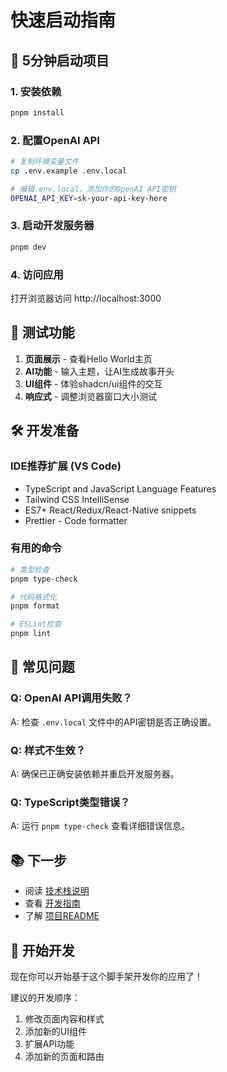 # 快速启动指南

## 🚀 5分钟启动项目

### 1. 安装依赖
```bash
pnpm install
```

### 2. 配置OpenAI API
```bash
# 复制环境变量文件
cp .env.example .env.local

# 编辑.env.local，添加你的OpenAI API密钥
OPENAI_API_KEY=sk-your-api-key-here
```

### 3. 启动开发服务器
```bash
pnpm dev
```

### 4. 访问应用
打开浏览器访问 http://localhost:3000

## 🎯 测试功能

1. **页面展示** - 查看Hello World主页
2. **AI功能** - 输入主题，让AI生成故事开头
3. **UI组件** - 体验shadcn/ui组件的交互
4. **响应式** - 调整浏览器窗口大小测试

## 🛠️ 开发准备

### IDE推荐扩展 (VS Code)
- TypeScript and JavaScript Language Features
- Tailwind CSS IntelliSense
- ES7+ React/Redux/React-Native snippets
- Prettier - Code formatter

### 有用的命令
```bash
# 类型检查
pnpm type-check

# 代码格式化
pnpm format

# ESLint检查
pnpm lint
```

## 🔧 常见问题

### Q: OpenAI API调用失败？
A: 检查 `.env.local` 文件中的API密钥是否正确设置。

### Q: 样式不生效？
A: 确保已正确安装依赖并重启开发服务器。

### Q: TypeScript类型错误？
A: 运行 `pnpm type-check` 查看详细错误信息。

## 📚 下一步

- 阅读 [技术栈说明](./tech-stack.md)
- 查看 [开发指南](./development-guide.md)
- 了解 [项目README](../README.md)

## 🎉 开始开发

现在你可以开始基于这个脚手架开发你的应用了！

建议的开发顺序：
1. 修改页面内容和样式
2. 添加新的UI组件
3. 扩展API功能
4. 添加新的页面和路由